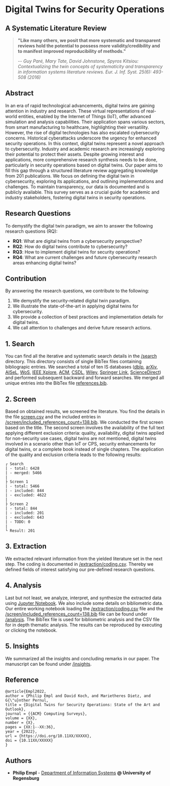 # Digital Twins for Security Operations
## A Systematic Literature Review

> **"Like many others, we posit that more systematic and transparent reviews hold
the potential to possess more validity/credibility and to manifest improved reproducibility of methods."**
>
> -- _Guy Paré, Mary Tate, David Johnstone, Spyros Kitsiou: Contextualizing the twin concepts of systematicity and transparency in information systems literature reviews. Eur. J. Inf. Syst. 25(6): 493-508 (2016)_

## Abstract
In an era of rapid technological advancements, digital twins are gaining attention in industry and research. These virtual representations of real-world entities, enabled by the Internet of Things (IoT), offer advanced simulation and analysis capabilities. Their application spans various sectors, from smart manufacturing to healthcare, highlighting their versatility. However, the rise of digital technologies has also escalated cybersecurity concerns. Historical cyberattacks underscore the urgency for enhanced security operations. In this context, digital twins represent a novel approach to cybersecurity. Industry and academic research are increasingly exploring their potential to protect their assets. Despite growing interest and applications, more comprehensive research synthesis needs to be done, particularly in security operations based on digital twins. Our paper aims to fill this gap through a structured literature review aggregating knowledge from 201 publications. We focus on defining the digital twin in cybersecurity, exploring its applications, and outlining implementations and challenges. To maintain transparency, our data is documented and is publicly available. This survey serves as a crucial guide for academic and industry stakeholders, fostering digital twins in security operations. 

## Research Questions
To demystify the digital twin paradigm, we aim to answer the following research questions (RQ):
- **RQ1**: What are digital twins from a cybersecurity perspective?
- **RQ2**: How do digital twins contribute to cybersecurity?
- **RQ3**: How to implement digital twins for security operations?
- **RQ4**: What are current challenges and future cybersecurity research areas enhancing digital twins?

## Contribution
By answering the research questions, we contribute to the following:
1. We demystify the security-related digital twin paradigm.
2. We illustrate the state-of-the-art in applying digital twins for cybersecurity.
3. We provide a collection of best practices and implementation details for digital twins.
4. We call attention to challenges and derive future research actions.

## 1. Search
You can find all the iterative and systematic search details in the [/search](/search) directory. This directory consists of single BibTex files containing bibliograpic entries. We searched a total of ten IS databases ([dblp](https://dblp.org/), [arXiv](https://arxiv.org/), [AISeL](https://aisel.aisnet.org/), [WoS](https://www.webofscience.com), [IEEE Xplore](https://ieeexplore.ieee.org), [ACM](https://dl.acm.org/), [CSDL](https://www.computer.org/csdl/home), [Wiley](https://onlinelibrary.wiley.com/), [Springer Link](https://link.springer.com/), [ScienceDirect](https://www.sciencedirect.com/)) and performed subsequent backward and forward searches. We merged all unique entries into the BibTex file [references.bib](references.bib).

## 2. Screen
Based on obtained results, we screened the literature. You find the details in the file [screen.csv](screen.csv) and the included entries in [/screen/included_references_count=138.bib](/screen/included_references_count=138.bib). We conducted the first screen based on the title. The second screen involves the availability of the full text applying different exclusion criteria: quality, availability, digital twins applied for non-security use cases, digital twins are not mentioned, digital twins involved in a scenario other than IoT or CPS, security enhancements for digital twins, or a complete book instead of single chapters. The application of the quality and exclusion criteria leads to the following results:


```
┌ Search
| - total: 6428
| - merged: 5466
|
├ Screen 1
| - total: 5466
| - included: 844
| - excluded: 4622
|
├ Screen 2
| - total: 844
| - included: 201
| - excluded: 643
| - TODO: 0
|
└ Result: 201
```

## 3. Extraction
We extracted relevant information from the yielded literature set in the next step. The coding is documented in [/extraction/coding.csv](/extraction/coding.csv). Thereby we defined fields of interest satisfying our pre-defined research questions.

## 4. Analysis
Last but not least, we analyze, interpret, and synthesize the extracted data using [Jupyter Notebook](https://jupyter.org). We also include some details on bibliometric data. Our entire working notebook loading the [/extraction/coding.csv](/extraction/coding.csv) file and the [/screen/included_references_count=138.bib](/screen/included_references_count=138.bib) file can be found under [/analysis](/analysis). The BibTex file is used for bibliometric analysis and the CSV file for in depth thematic analysis. The results can be reproduced by executing or clicking the notebook.

## 5. Insights
We summarized all the insights and concluding remarks in our paper. The manuscript can be found under [/insights](/insights).

## Reference
```
@article{Empl2022,
author = {Philip Empl and David Koch, and Marietheres Dietz, and G{\"u}nther Pernul,
title = {Digital Twins for Security Operations: State of the Art and Outlook},
journal = {{ACM} Computing Surveys},
volume = {XX},
number = {X},
pages = {XX:1--XX:36},
year = {2022},
url = {https://doi.org/10.11XX/XXXXX},
doi = {10.11XX/XXXXX}
}
```
## Authors

- ****Philip Empl**** - [Department of Information Systems](https://www.uni-regensburg.de/wirtschaftswissenschaften/wi-pernul/team/philip-empl/index.html) **@ University of Regensburg**



